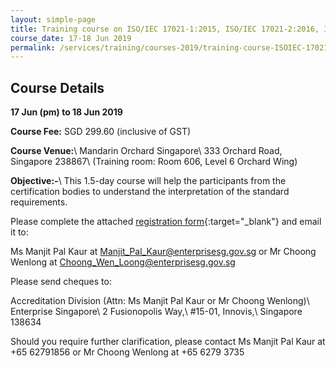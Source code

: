 ```yaml
---
layout: simple-page
title: Training course on ISO/IEC 17021-1:2015, ISO/IEC 17021-2:2016, ISO/IEC 17021-3:2017, ISO/IEC 17021-10:2018
course_date: 17-18 Jun 2019
permalink: /services/training/courses-2019/training-course-ISOIEC-17021-12015,-ISOIEC-17021-22016
---
```


## Course Details
**17 Jun (pm) to 18 Jun 2019**

**Course Fee:** SGD 299.60 (inclusive of GST)

**Course Venue:**\\
Mandarin Orchard Singapore\\
333 Orchard Road, Singapore 238867\\
(Training room: Room 606, Level 6 Orchard Wing)
 
**Objective:-**\\
This 1.5-day course will help the participants from the certification bodies to understand the interpretation of the standard requirements.

Please complete the attached [registration form](/files/registration-forms/Registration-form-(Mgt-Sys-Jun-2019).docx){:target="_blank"} and email it to:
 
Ms Manjit Pal Kaur at <Manjit_Pal_Kaur@enterprisesg.gov.sg> or Mr Choong Wenlong at <Choong_Wen_Loong@enterprisesg.gov.sg>

Please send cheques to:
 
Accreditation Division (Attn: Ms Manjit Pal Kaur or Mr Choong Wenlong)\\
Enterprise Singapore\\
2 Fusionopolis Way,\\
#15-01, Innovis,\\
Singapore 138634
 
Should you require further clarification, please contact Ms Manjit Pal Kaur at +65 62791856 or Mr Choong Wenlong at +65 6279 3735

